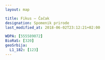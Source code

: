 ```yaml
---
layout: map

title: Fikus – Čačak
designation: Spomenik prirode
last_modified_at: 2018-06-02T23:12:21+02:00

WDPA: [555589072]
BioRaS: [320]
geoSrbija:
  L1_182: [123]
---
```

